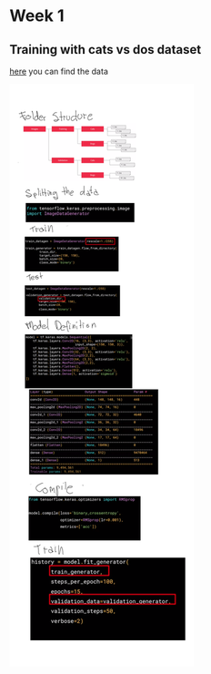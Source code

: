 # Week 1
## Training with cats vs dos dataset

[here](https://www.kaggle.com/c/dogs-vs-cats) you can find the data

![](image1.png)
